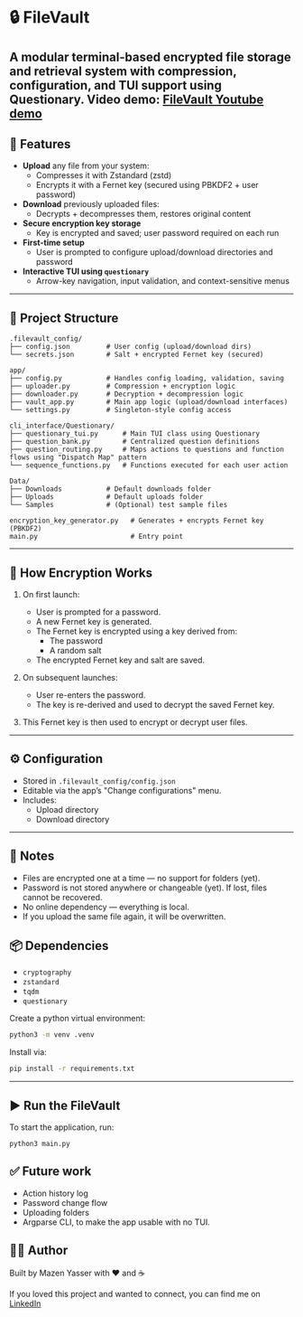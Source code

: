 # 🔒 FileVault

**A modular terminal-based encrypted file storage and retrieval system with compression, configuration, and TUI support using Questionary.**
Video demo: [FileVault Youtube demo](https://www.youtube.com/watch?v=YXFQwEj1E1k)
---

## 🚀 Features

- **Upload** any file from your system:
  - Compresses it with Zstandard (zstd)
  - Encrypts it with a Fernet key (secured using PBKDF2 + user password)
- **Download** previously uploaded files:
  - Decrypts + decompresses them, restores original content
- **Secure encryption key storage**
  - Key is encrypted and saved; user password required on each run
- **First-time setup**
  - User is prompted to configure upload/download directories and password
- **Interactive TUI using `questionary`**
  - Arrow-key navigation, input validation, and context-sensitive menus

---

## 📂 Project Structure

```plaintext
.filevault_config/
├── config.json         # User config (upload/download dirs)
└── secrets.json        # Salt + encrypted Fernet key (secured)

app/
├── config.py           # Handles config loading, validation, saving
├── uploader.py         # Compression + encryption logic
├── downloader.py       # Decryption + decompression logic
├── vault_app.py        # Main app logic (upload/download interfaces)
└── settings.py         # Singleton-style config access

cli_interface/Questionary/
├── questionary_tui.py      # Main TUI class using Questionary
├── question_bank.py        # Centralized question definitions
├── question_routing.py     # Maps actions to questions and function flows using "Dispatch Map" pattern
└── sequence_functions.py   # Functions executed for each user action

Data/
├── Downloads           # Default downloads folder
├── Uploads             # Default uploads folder
└── Samples             # (Optional) test sample files

encryption_key_generator.py   # Generates + encrypts Fernet key (PBKDF2)
main.py                       # Entry point
```
---

## 🔐 How Encryption Works

1. On first launch:
   - User is prompted for a password.
   - A new Fernet key is generated.
   - The Fernet key is encrypted using a key derived from:
     - The password
     - A random salt
   - The encrypted Fernet key and salt are saved.

2. On subsequent launches:
   - User re-enters the password.
   - The key is re-derived and used to decrypt the saved Fernet key.

3. This Fernet key is then used to encrypt or decrypt user files.

---

## ⚙️ Configuration

- Stored in `.filevault_config/config.json`
- Editable via the app’s "Change configurations" menu.
- Includes:
  - Upload directory
  - Download directory

---

## 📌 Notes
-	Files are encrypted one at a time — no support for folders (yet).
-	Password is not stored anywhere or changeable (yet). If lost, files cannot be recovered.
-	No online dependency — everything is local.
-   If you upload the same file again, it will be overwritten.


## 📦 Dependencies

- `cryptography`
- `zstandard`
- `tqdm`
- `questionary`

Create a python virtual environment:
```bash
python3 -m venv .venv
```

Install via:
```bash
pip install -r requirements.txt
```
---

## ▶️ Run the FileVault

To start the application, run:

```
python3 main.py
```

## ✅ Future work
- Action history log
- Password change flow
- Uploading folders
- Argparse CLI, to make the app usable with no TUI.

## 👨‍💻 Author

Built by Mazen Yasser with ❤️ and ☕


If you loved this project and wanted to connect, you can find me on [LinkedIn](https://www.linkedin.com/in/mazen-yasser225/)


